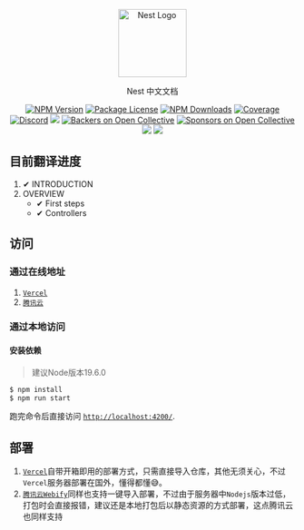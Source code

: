 <p align="center">
  <a href="http://nestjs.com/" target="blank"><img src="https://nestjs.com/img/logo-small.svg" width="120" alt="Nest Logo" /></a>
</p>

  <p align="center"> Nest 中文文档</p>
    <p align="center">
<a href="https://www.npmjs.com/~nestjscore"><img src="https://img.shields.io/npm/v/@nestjs/core.svg" alt="NPM Version" /></a>
<a href="https://www.npmjs.com/~nestjscore"><img src="https://img.shields.io/npm/l/@nestjs/core.svg" alt="Package License" /></a>
<a href="https://www.npmjs.com/~nestjscore"><img src="https://img.shields.io/npm/dm/@nestjs/core.svg" alt="NPM Downloads" /></a>
<a href="https://coveralls.io/github/nestjs/nest?branch=master"><img src="https://coveralls.io/repos/github/nestjs/nest/badge.svg?branch=master#6" alt="Coverage" /></a>
<a href="https://discord.gg/G7Qnnhy" target="_blank"><img src="https://img.shields.io/badge/discord-online-brightgreen.svg" alt="Discord"/></a>
  <a href="https://dev.to/nestjs"><img src="https://img.shields.io/badge/blog-dev.to-green"/></a>
<a href="https://opencollective.com/nest#backer"><img src="https://opencollective.com/nest/backers/badge.svg" alt="Backers on Open Collective" /></a>
<a href="https://opencollective.com/nest#sponsor"><img src="https://opencollective.com/nest/sponsors/badge.svg" alt="Sponsors on Open Collective" /></a>
  <a href="https://paypal.me/kamilmysliwiec"><img src="https://img.shields.io/badge/Donate-PayPal-dc3d53.svg"/></a>
  <a href="https://twitter.com/nestframework"><img src="https://img.shields.io/twitter/follow/nestframework.svg?style=social&label=Follow"></a>
</p>
  <!--[![Backers on Open Collective](https://opencollective.com/nest/backers/badge.svg)](https://opencollective.com/nest#backer)
  [![Sponsors on Open Collective](https://opencollective.com/nest/sponsors/badge.svg)](https://opencollective.com/nest#sponsor)-->

## 目前翻译进度
1. ✔ INTRODUCTION
2. OVERVIEW
   + ✔ First steps
   + ✔ Controllers
  

## 访问
### 通过在线地址
1. [`Vercel`](https://docs-nestjs-zh-cn-com.vercel.app/)
2. [`腾讯云`](https://docs-nestjs-zh-cn-7etcsk677f452e-1312416298.ap-shanghai.app.tcloudbase.com/)
### 通过本地访问
#### 安装依赖
> 建议Node版本19.6.0
```bash
$ npm install
$ npm run start
```
跑完命令后直接访问 [`http://localhost:4200/`](http://localhost:4200/).

## 部署
1. [`Vercel`](https://vercel.com/dashboard)自带开箱即用的部署方式，只需直接导入仓库，其他无须关心，不过`Vercel`服务器部署在国外，懂得都懂😅。
2. [`腾讯云Webify`](https://cloud.tencent.com/product/webify)同样也支持一键导入部署，不过由于服务器中`Nodejs`版本过低，打包时会直接报错，建议还是本地打包后以静态资源的方式部署，这点腾讯云也同样支持
